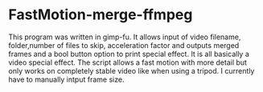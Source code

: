 # FastMotion-merge-ffmpeg
This program was written in gimp-fu.  It allows input of video filename, folder,number of files to skip, acceleration factor and outputs merged frames and a bool button option to print special effect.  It is all basically a video special effect.  The script allows a fast motion with more detail but only works on completely stable video like when using a tripod.  I currently have to manually intput frame size.
